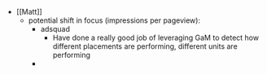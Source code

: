 - [[Matt]]
	- potential shift in focus (impressions per pageview):
		- adsquad
			- Have done a really good job of leveraging GaM to detect how different placements are performing, different units are performing
		-